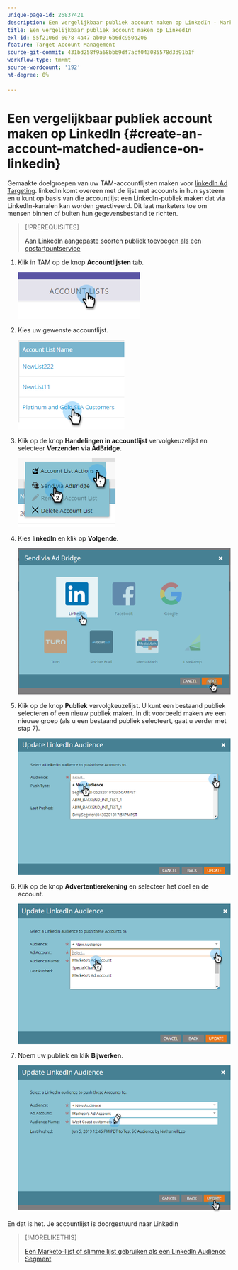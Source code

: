 ```yaml
---
unique-page-id: 26837421
description: Een vergelijkbaar publiek account maken op LinkedIn - Marketo Docs - Productdocumentatie
title: Een vergelijkbaar publiek account maken op LinkedIn
exl-id: 55f2106d-6078-4a47-ab00-6b6dc950a206
feature: Target Account Management
source-git-commit: 431bd258f9a68bbb9df7acf043085578d3d91b1f
workflow-type: tm+mt
source-wordcount: '192'
ht-degree: 0%

---
```


# Een vergelijkbaar publiek account maken op LinkedIn {#create-an-account-matched-audience-on-linkedin}

Gemaakte doelgroepen van uw TAM-accountlijsten maken voor [linkedIn Ad Targeting](https://business.linkedin.com/marketing-solutions/ad-targeting/account-targeting). linkedIn komt overeen met de lijst met accounts in hun systeem en u kunt op basis van die accountlijst een LinkedIn-publiek maken dat via LinkedIn-kanalen kan worden geactiveerd. Dit laat marketers toe om mensen binnen of buiten hun gegevensbestand te richten.

>[!PREREQUISITES]
>
>[Aan LinkedIn aangepaste soorten publiek toevoegen als een opstartpuntservice](/help/marketo/product-docs/demand-generation/ad-network-integrations/add-linkedin-matched-audiences-as-a-launchpoint-service.md)

1. Klik in TAM op de knop **Accountlijsten** tab.

   ![](assets/create-a-matched-audience-on-linkedin-1.png)

1. Kies uw gewenste accountlijst.

   ![](assets/create-a-matched-audience-on-linkedin-2.png)

1. Klik op de knop **Handelingen in accountlijst** vervolgkeuzelijst en selecteer **Verzenden via AdBridge**.

   ![](assets/create-a-matched-audience-on-linkedin-3.png)

1. Kies **linkedIn** en klik op **Volgende**.

   ![](assets/create-a-matched-audience-on-linkedin-4.png)

1. Klik op de knop **Publiek** vervolgkeuzelijst. U kunt een bestaand publiek selecteren of een nieuw publiek maken. In dit voorbeeld maken we een nieuwe groep (als u een bestaand publiek selecteert, gaat u verder met stap 7).

   ![](assets/create-a-matched-audience-on-linkedin-5.png)

1. Klik op de knop **Advertentierekening** en selecteer het doel en de account.

   ![](assets/create-a-matched-audience-on-linkedin-6.png)

1. Noem uw publiek en klik **Bijwerken**.

   ![](assets/create-a-matched-audience-on-linkedin-7.png)

En dat is het. Je accountlijst is doorgestuurd naar LinkedIn

>[!MORELIKETHIS]
>
>[Een Marketo-lijst of slimme lijst gebruiken als een LinkedIn Audience Segment](/help/marketo/product-docs/demand-generation/social/social-functions/use-a-marketo-list-or-smart-list-as-a-linkedin-audience-segment.md)
